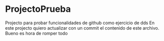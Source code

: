 # ProjectoPrueba
Projecto para probar funcionalidades de github como ejercicio de dds
En este projecto quiero actualizar con un commit el contenido de este archivo.
Bueno es hora de romper todo
